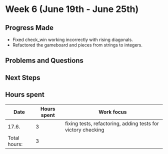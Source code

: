 # Week 6 (June 19th - June 25th)

## Progress Made

* Fixed check_win working incorrectly with rising diagonals.
* Refactored the gameboard and pieces from strings to integers.

## Problems and Questions


## Next Steps


## Hours spent

|Date|Hours spent|Work focus|
|---|---|---|
|17.6.|3|fixing tests, refactoring, adding tests for victory checking|
|Total hours:|3|
